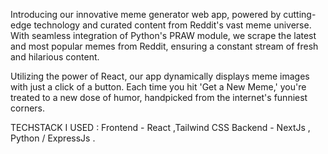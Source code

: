 Introducing our innovative meme generator web app, powered by cutting-edge technology and curated content from Reddit's vast meme universe. With seamless integration of Python's PRAW module, we scrape the latest and most popular memes from Reddit, ensuring a constant stream of fresh and hilarious content.

Utilizing the power of React, our app dynamically displays meme images with just a click of a button. Each time you hit 'Get a New Meme,' you're treated to a new dose of humor, handpicked from the internet's funniest corners.

TECHSTACK I USED : 
Frontend - React ,Tailwind CSS
Backend - NextJs , Python / ExpressJs .
